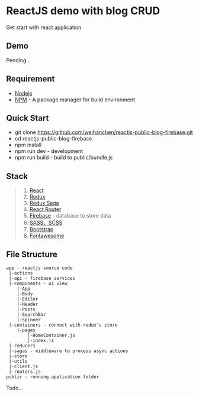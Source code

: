 # ReactJS demo with blog CRUD #
Get start with react application

## Demo ##
Pending...

## Requirement ##
* [Nodejs](https://nodejs.org/en/)
* [NPM](https://www.npmjs.com/) - A package manager for build environment

## Quick Start ##
* git clone https://github.com/weihanchen/reactjs-public-blog-firebase.git
* cd reactjs-public-blog-firebase
* npm install
* npm run dev - development
* npm run build - build to public/bundle.js

## Stack ##
>1. [React](https://facebook.github.io/react/)
>2. [Redux](https://github.com/reactjs/redux)
>3. [Redux Saga](https://github.com/yelouafi/redux-saga)
>4. [React Router](https://github.com/ReactTraining/react-router)
>5. [Firebase](https://firebase.google.com/) - database to store data
>6. [SASS、SCSS](http://sass-lang.com/)
>7. [Bootstrap](http://getbootstrap.com/)
>8. [Fontawesome](http://fontawesome.io/)

## File Structure ##
	app - reactjs source code
	 |-actions
	 |-api - firebase services
	 |-components - ui view
	 	|-App
	 	|-Body
	 	|-Editor
	 	|-Header
	 	|-Posts
	 	|-SearchBar
	 	|-Spinner
	 |-containers - connect with redux's store
	 	|-pages
	 		|-HomeContainer.js
	 		|-index.js
	 |-reducers
	 |-sagas - middleware to process async actions
	 |-store
	 |-utils
	 |-client.js
	 |-routers.js
	public - running application folder

Todo...

